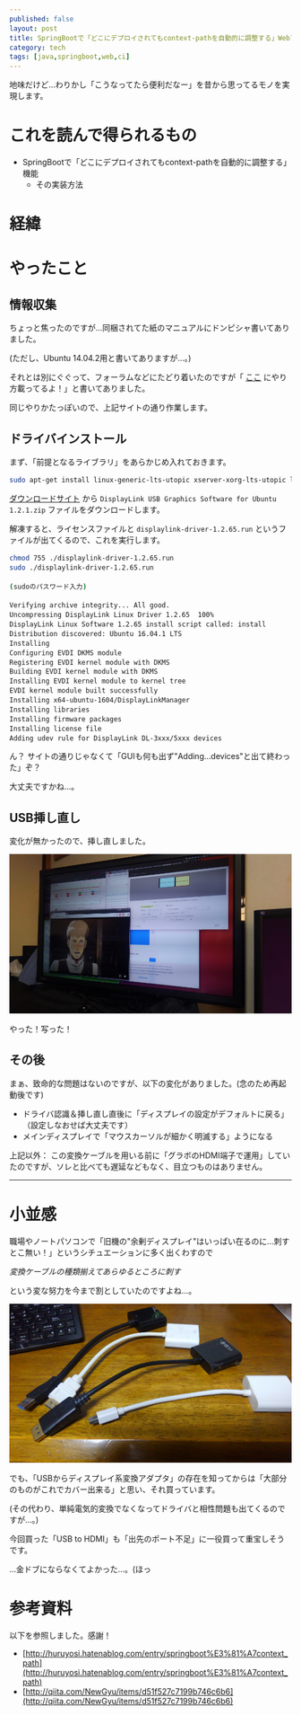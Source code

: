 ```yaml
---
published: false
layout: post
title: SpringBootで「どこにデプロイされてもcontext-pathを自動的に調整する」Webアプリを作る
category: tech
tags: [java,springboot,web,ci]
---
```


地味だけど…わりかし「こうなってたら便利だなー」を昔から思ってるモノを実現します。

# これを読んで得られるもの

- SpringBootで「どこにデプロイされてもcontext-pathを自動的に調整する」機能
  - その実装方法

# 経緯


# やったこと

## 情報収集

ちょっと焦ったのですが…同梱されてた紙のマニュアルにドンピシャ書いてありました。

(ただし、Ubuntu 14.04.2用と書いてありますが…。)

それとは別にぐぐって、フォーラムなどにたどり着いたのですが「 [ここ](http://support.displaylink.com/knowledgebase/articles/615714#ubuntu) にやり方載ってるよ！」と書いてありました。

同じやりかたっぽいので、上記サイトの通り作業します。

## ドライバインストール

まず、「前提となるライブラリ」をあらかじめ入れておきます。

```bash
sudo apt-get install linux-generic-lts-utopic xserver-xorg-lts-utopic libegl1-mesa-drivers-lts-utopic xserver-xorg-video-all-lts-utopic xserver-xorg-input-all-lts-utopic linux-signed-generic-lts-utopic
```

[ダウンロードサイト](http://www.displaylink.com/downloads/ubuntu) から `DisplayLink USB Graphics Software for Ubuntu 1.2.1.zip` ファイルをダウンロードします。

解凍すると、ライセンスファイルと `displaylink-driver-1.2.65.run` というファイルが出てくるので、これを実行します。

```bash
chmod 755 ./displaylink-driver-1.2.65.run
sudo ./displaylink-driver-1.2.65.run

(sudoのパスワード入力)

Verifying archive integrity... All good.
Uncompressing DisplayLink Linux Driver 1.2.65  100%  
DisplayLink Linux Software 1.2.65 install script called: install
Distribution discovered: Ubuntu 16.04.1 LTS
Installing
Configuring EVDI DKMS module
Registering EVDI kernel module with DKMS
Building EVDI kernel module with DKMS
Installing EVDI kernel module to kernel tree
EVDI kernel module built successfully
Installing x64-ubuntu-1604/DisplayLinkManager
Installing libraries
Installing firmware packages
Installing license file
Adding udev rule for DisplayLink DL-3xxx/5xxx devices
```

ん？ サイトの通りじゃなくて「GUIも何も出ず"Adding...devices"と出て終わった」ぞ？

大丈夫ですかね…。

## USB挿し直し

変化が無かったので、挿し直しました。

![OK](/images/2016-12-07-display-ok.png)

やった！写った！

## その後

まぁ、致命的な問題はないのですが、以下の変化がありました。(念のため再起動後です)

- ドライバ認識＆挿し直し直後に「ディスプレイの設定がデフォルトに戻る」（設定しなおせば大丈夫です）
- メインディスプレイで「マウスカーソルが細かく明滅する」ようになる

上記以外： この変換ケーブルを用いる前に「グラボのHDMI端子で運用」していたのですが、ソレと比べても遅延などもなく、目立つものはありません。

---

# 小並感

職場やノートパソコンで「旧機の"余剰ディスプレイ"はいっぱい在るのに…刺すとこ無い！」というシチュエーションに多く出くわすので

_変換ケーブルの種類揃えてあらゆるところに刺す_

という変な努力を今まで割としていたのですよね…。

![いろんな端子toRGB/HDMI](/images/2016-12-07-converters.png)

でも、「USBからディスプレイ系変換アダプタ」の存在を知ってからは「大部分のものがこれでカバー出来る」と思い、それ買っています。

(その代わり、単純電気的変換でなくなってドライバと相性問題も出てくるのですが…。)

今回買った「USB to HDMI」も「出先のポート不足」に一役買って重宝しそうです。

…金ドブにならなくてよかった…。(ほっ

# 参考資料

以下を参照しました。感謝！

- [http://huruyosi.hatenablog.com/entry/springboot%E3%81%A7context_path](http://huruyosi.hatenablog.com/entry/springboot%E3%81%A7context_path)
- [http://qiita.com/NewGyu/items/d51f527c7199b746c6b6](http://qiita.com/NewGyu/items/d51f527c7199b746c6b6)

